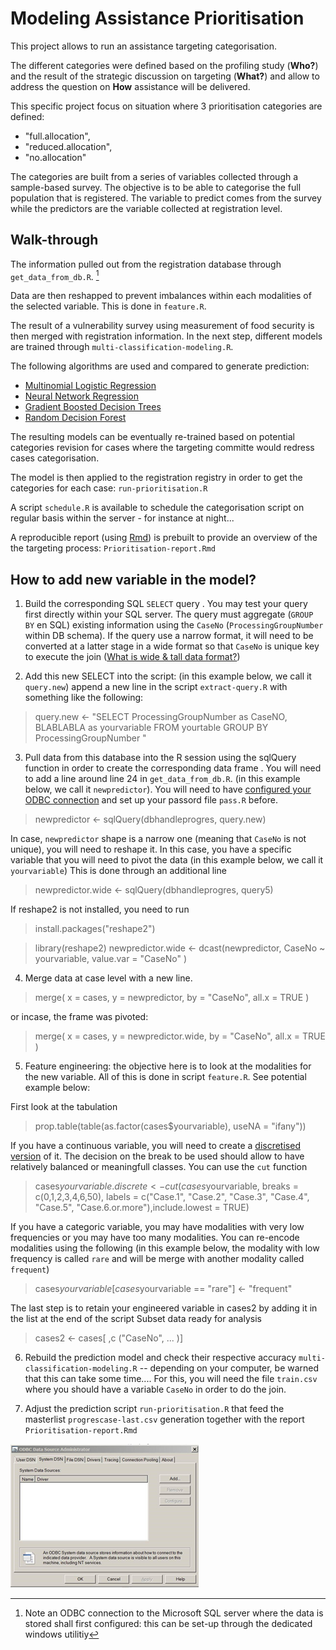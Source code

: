 # Modeling Assistance Prioritisation

This project allows to run an assistance targeting categorisation.

The different categories were defined based on the profiling study (**Who?**) and the result of the strategic discussion on targeting (**What?**) and allow to address the question on **How** assistance will be delivered.

This specific project focus on situation where 3 prioritisation categories are defined: 
 * "full.allocation",
 * "reduced.allocation",
 * "no.allocation"

The categories are built from a series of variables collected through a sample-based survey. The objective is to be able to categorise the full population that is registered. The variable to predict comes from the survey while the predictors are the variable collected at registration level.

## Walk-through

The information pulled out from the registration database through `get_data_from_db.R`. [^1]

Data are then reshapped to prevent imbalances within each modalities of the selected variable. This is done in `feature.R`.

The result of a vulnerability survey using measurement of food security is then merged with registration information. In the next step, different models are trained through  `multi-classification-modeling.R`.

The following algorithms are used and compared to generate prediction: 

 * [Multinomial Logistic Regression](https://en.wikipedia.org/wiki/Multinomial_logistic_regression) 
 * [Neural Network Regression](https://en.wikipedia.org/wiki/General_regression_neural_network) 
 * [Gradient Boosted Decision Trees](https://en.wikipedia.org/wiki/Gradient_boosting)
 * [Random Decision Forest](https://en.wikipedia.org/wiki/Random_forest)
 
The resulting models can be eventually re-trained based on potential categories revision for cases where the targeting committe  would redress cases categorisation.

The model is then applied to the registration registry in order to get the categories for each case: `run-prioritisation.R`

A script `schedule.R` is available to schedule the categorisation script on regular basis within the server - for instance at night...

A reproducible report (using [Rmd](https://www.rstudio.com/wp-content/uploads/2016/03/rmarkdown-cheatsheet-2.0.pdf)) is prebuilt to provide an overview of the the targeting process: `Prioritisation-report.Rmd`

## How to add new variable in the model? 

1. Build the corresponding SQL `SELECT` query . You may test your query first directly within your SQL server. The query must aggregate (`GROUP BY` en SQL) existing information using the `CaseNo` (`ProcessingGroupNumber` within DB schema). If the query use a narrow format, it will need to be converted at a latter stage in a wide format so that `CaseNo` is unique key to execute the join ([What is wide & tall data format?](https://en.wikipedia.org/wiki/Wide_and_narrow_data))

2. Add this new SELECT into the script:  (in this example below, we call it `query.new`) append a new line in the script `extract-query.R`  with something like the following:

> query.new <- "SELECT ProcessingGroupNumber as CaseNO,
>                      BLABLABLA as yourvariable 
>               FROM yourtable 
>               GROUP BY ProcessingGroupNumber "

3. Pull data from this database into the R session using the sqlQuery function in order to create the corresponding data frame . You will need to add a line around line 24 in `get_data_from_db.R`. (in this example below, we call it `newpredictor`). You will need to have [configured your ODBC connection](https://www.techwalla.com/articles/how-to-create-and-setup-an-odbc-database-connection) and set up your passord file `pass.R` before. 

> newpredictor <- sqlQuery(dbhandleprogres, query.new)

In case, `newpredictor` shape is a narrow one (meaning that `CaseNo`  is not unique), you will need to reshape it. In this case, you have a specific variable that you will need to pivot the data (in this example below, we call it `yourvariable`) This is done through an additional line

> newpredictor.wide <- sqlQuery(dbhandleprogres, query5)

If reshape2 is not installed, you need to run
> install.packages("reshape2")

> library(reshape2)
> newpredictor.wide <- dcast(newpredictor, CaseNo ~  yourvariable, value.var = "CaseNo" )


4. Merge data at case level with a new line. 

> merge( x = cases, y = newpredictor, by = "CaseNo", all.x = TRUE )

or incase, the frame was pivoted: 
> merge( x = cases, y = newpredictor.wide, by = "CaseNo", all.x = TRUE )

5. Feature engineering: the objective here is to look at the modalities for the new variable. All of this is done in script  `feature.R`. See potential example below:
 
 First look at the tabulation

> prop.table(table(as.factor(cases$yourvariable), useNA = "ifany"))

  If you have a continuous variable, you will need to create a [discretised version](https://en.wikipedia.org/wiki/Discretization) of it. The decision on the break to be used should allow to have relatively balanced or meaningfull classes. You can use the `cut` function
  
> cases$yourvariable.discrete <- cut(cases$yourvariable,
>                                   breaks = c(0,1,2,3,4,6,50),
>                                   labels = c("Case.1", "Case.2", "Case.3", "Case.4",
                                      "Case.5", "Case.6.or.more"),include.lowest = TRUE)  

 If you have a categoric variable, you may have modalities with very low frequencies or you may have too many modalities. You can re-encode modalities using the following (in this example below, the modality with low frequency is called `rare` and will be merge with another modality called `frequent`) 
 
>  cases$yourvariable[cases$yourvariable == "rare"] <- "frequent"

The last step is to retain your engineered variable in cases2 by adding it in the list at the end of the script
Subset data ready for analysis

> cases2 <- cases[ ,c ("CaseNo", ...   )]

6. Rebuild the prediction model and check their respective accuracy `multi-classification-modeling.R` -- depending on your computer, be warned that this can take some time.... For this, you will need the file `train.csv` where you should have a variable `CaseNo` in order to do the join.

7. Adjust the prediction script `run-prioritisation.R` that feed the masterlist `progrescase-last.csv` generation together with the report `Prioritisation-report.Rmd`



[^1]: Note an ODBC connection to the Microsoft SQL server where the data is stored shall first configured: this can be set-up through the dedicated windows utilitiy

![](odbc.jpg)

